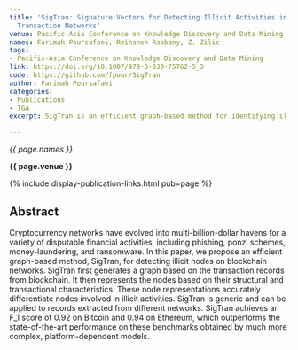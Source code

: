 ```yaml
---
title: 'SigTran: Signature Vectors for Detecting Illicit Activities in Blockchain
  Transaction Networks'
venue: Pacific-Asia Conference on Knowledge Discovery and Data Mining
names: Farimah Poursafaei, Reihaneh Rabbany, Z. Zilic
tags:
- Pacific-Asia Conference on Knowledge Discovery and Data Mining
link: https://doi.org/10.1007/978-3-030-75762-5_3
code: https://github.com/fpour/SigTran
author: Farimah Poursafaei
categories: 
- Publications
- TGA
excerpt: SigTran is an efficient graph-based method for identifying illicit nodes in blockchain networks. SigTran constructs a graph from blockchain transaction records, representing nodes based on their structural and transactional characteristics to differentiate between legitimate and illicit activities. This method is versatile and can be applied to various blockchain networks. 

---
```


*{{ page.names }}*

**{{ page.venue }}**

{% include display-publication-links.html pub=page %}

## Abstract

Cryptocurrency networks have evolved into multi-billion-dollar havens for a variety of disputable financial activities, including phishing, ponzi schemes, money-laundering, and ransomware. In this paper, we propose an efficient graph-based method, SigTran, for detecting illicit nodes on blockchain networks. SigTran first generates a graph based on the transaction records from blockchain. It then represents the nodes based on their structural and transactional characteristics. These node representations accurately differentiate nodes involved in illicit activities. SigTran is generic and can be applied to records extracted from different networks. SigTran achieves an F_1 score of 0.92 on Bitcoin and 0.94 on Ethereum, which outperforms the state-of-the-art performance on these benchmarks obtained by much more complex, platform-dependent models.